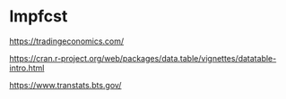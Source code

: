# lmpfcst
https://tradingeconomics.com/

https://cran.r-project.org/web/packages/data.table/vignettes/datatable-intro.html




https://www.transtats.bts.gov/
